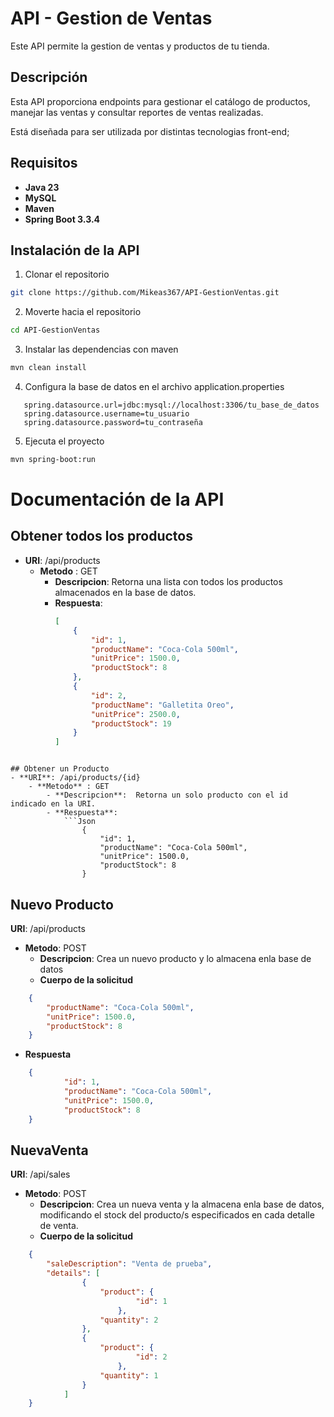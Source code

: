 # API - Gestion de Ventas
Este API permite la gestion de ventas y productos de tu tienda.

## Descripción
Esta API proporciona endpoints para gestionar el catálogo de productos, manejar las ventas y consultar reportes de ventas realizadas.

Está diseñada para ser utilizada por distintas tecnologias front-end;


## Requisitos
-  **Java 23**
- **MySQL**
- **Maven**
- **Spring Boot 3.3.4**

## Instalación de la API
1. Clonar el repositorio
``` BASH
git clone https://github.com/Mikeas367/API-GestionVentas.git
```
2. Moverte hacia el repositorio
``` BASH
cd API-GestionVentas
```
3. Instalar las dependencias con maven
``` BASH
mvn clean install
```
4. Configura la base de datos en el archivo application.properties
``` properties 
   spring.datasource.url=jdbc:mysql://localhost:3306/tu_base_de_datos
   spring.datasource.username=tu_usuario
   spring.datasource.password=tu_contraseña
```
5. Ejecuta el proyecto
``` BASH
mvn spring-boot:run
```

# Documentación de la API
## Obtener todos los productos
- **URI**: /api/products
	- **Metodo** : GET
		- **Descripcion**: Retorna una lista con todos los productos almacenados en la base de datos.
		- **Respuesta**:
			```Json
			[
				{
					"id": 1,
					"productName": "Coca-Cola 500ml",
					"unitPrice": 1500.0,
					"productStock": 8
				},
				{
					"id": 2,
					"productName": "Galletita Oreo",
					"unitPrice": 2500.0,
					"productStock": 19
				}
			]
```

## Obtener un Producto
- **URI**: /api/products/{id}
	- **Metodo** : GET
		- **Descripcion**:  Retorna un solo producto con el id indicado en la URI.
		- **Respuesta**:
			```Json
				{
					"id": 1,
					"productName": "Coca-Cola 500ml",
					"unitPrice": 1500.0,
					"productStock": 8
				}
```

## Nuevo Producto
**URI**: /api/products
 - **Metodo**: POST
	 - **Descripcion**: Crea un nuevo producto y lo almacena enla base de datos
	 - **Cuerpo de la solicitud**
```Json
	{
		"productName": "Coca-Cola 500ml",
		"unitPrice": 1500.0,
		"productStock": 8
	}
```

- **Respuesta**
```Json
	{
    		"id": 1,
    		"productName": "Coca-Cola 500ml",
    		"unitPrice": 1500.0,
    		"productStock": 8
	}
```

## NuevaVenta
**URI**: /api/sales
 - **Metodo**: POST
	 - **Descripcion**: Crea un nueva venta y la almacena enla base de datos, modificando el stock del producto/s especificados en cada detalle de venta.
	 - **Cuerpo de la solicitud**
```Json
	{
		"saleDescription": "Venta de prueba",
		"details": [
				{
					"product": {
							"id": 1
						},
					"quantity": 2
				},
				{
					"product": {
							"id": 2
						},
					"quantity": 1
				}
			]
	}
```
